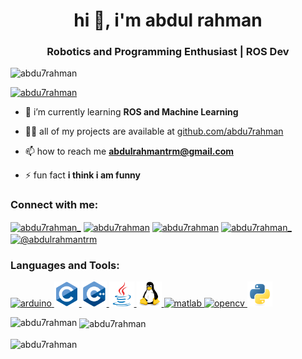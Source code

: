 <h1 align="center">hi 👋, i'm abdul rahman</h1>
<h3 align="center">Robotics and Programming Enthusiast | ROS Dev</h3>

<p align="left"> <img src="https://komarev.com/ghpvc/?username=abdu7rahman&label=Profile%20views&color=cc0000&style=flat" alt="abdu7rahman" /> </p>

<p align="left"> <a href="https://github.com/ryo-ma/github-profile-trophy"><img src="https://github-profile-trophy.vercel.app/?username=abdu7rahman" alt="abdu7rahman" /></a> </p>

- 🌱 i’m currently learning **ROS and Machine Learning**

- 👨‍💻 all of my projects are available at [github.com/abdu7rahman](github.com/abdu7rahman)

- 📫 how to reach me **abdulrahmantrm@gmail.com**

- ⚡ fun fact **i think i am funny**

<h3 align="left">Connect with me:</h3>
<p align="left">
<a href="https://twitter.com/abdu7rahman_" target="blank"><img align="center" src="https://raw.githubusercontent.com/rahuldkjain/github-profile-readme-generator/master/src/images/icons/Social/twitter.svg" alt="abdu7rahman_" height="30" width="40" /></a>
<a href="https://linkedin.com/in/abdu7rahman" target="blank"><img align="center" src="https://raw.githubusercontent.com/rahuldkjain/github-profile-readme-generator/master/src/images/icons/Social/linked-in-alt.svg" alt="abdu7rahman" height="30" width="40" /></a>
<a href="https://kaggle.com/abdu7rahman" target="blank"><img align="center" src="https://raw.githubusercontent.com/rahuldkjain/github-profile-readme-generator/master/src/images/icons/Social/kaggle.svg" alt="abdu7rahman" height="30" width="40" /></a>
<a href="https://instagram.com/abdu7rahman_" target="blank"><img align="center" src="https://raw.githubusercontent.com/rahuldkjain/github-profile-readme-generator/master/src/images/icons/Social/instagram.svg" alt="abdu7rahman_" height="30" width="40" /></a>
<a href="https://medium.com/@abdulrahmantrm" target="blank"><img align="center" src="https://raw.githubusercontent.com/rahuldkjain/github-profile-readme-generator/master/src/images/icons/Social/medium.svg" alt="@abdulrahmantrm" height="30" width="40" /></a>
</p>

<h3 align="left">Languages and Tools:</h3>
<p align="left"> <a href="https://www.arduino.cc/" target="_blank" rel="noreferrer"> <img src="https://cdn.worldvectorlogo.com/logos/arduino-1.svg" alt="arduino" width="40" height="40"/> </a> <a href="https://www.cprogramming.com/" target="_blank" rel="noreferrer"> <img src="https://raw.githubusercontent.com/devicons/devicon/master/icons/c/c-original.svg" alt="c" width="40" height="40"/> </a> <a href="https://www.w3schools.com/cpp/" target="_blank" rel="noreferrer"> <img src="https://raw.githubusercontent.com/devicons/devicon/master/icons/cplusplus/cplusplus-original.svg" alt="cplusplus" width="40" height="40"/> </a> <a href="https://www.java.com" target="_blank" rel="noreferrer"> <img src="https://raw.githubusercontent.com/devicons/devicon/master/icons/java/java-original.svg" alt="java" width="40" height="40"/> </a> <a href="https://www.linux.org/" target="_blank" rel="noreferrer"> <img src="https://raw.githubusercontent.com/devicons/devicon/master/icons/linux/linux-original.svg" alt="linux" width="40" height="40"/> </a> <a href="https://www.mathworks.com/" target="_blank" rel="noreferrer"> <img src="https://upload.wikimedia.org/wikipedia/commons/2/21/Matlab_Logo.png" alt="matlab" width="40" height="40"/> </a> <a href="https://opencv.org/" target="_blank" rel="noreferrer"> <img src="https://www.vectorlogo.zone/logos/opencv/opencv-icon.svg" alt="opencv" width="40" height="40"/> </a> <a href="https://www.python.org" target="_blank" rel="noreferrer"> <img src="https://raw.githubusercontent.com/devicons/devicon/master/icons/python/python-original.svg" alt="python" width="40" height="40"/> </a> </p>

<p><img align="left" src="https://github-readme-stats.vercel.app/api/top-langs?username=abdu7rahman&show_icons=true&theme=dark&locale=en&layout=compact" alt="abdu7rahman" /></p>

<p>&nbsp;<img align="center" src="https://github-readme-stats.vercel.app/api?username=abdu7rahman&show_icons=true&theme=dark&locale=en" alt="abdu7rahman" /></p>

<p><img align="center" src="https://github-readme-streak-stats.herokuapp.com/?user=abdu7rahman&theme=dark" alt="abdu7rahman" /></p>
